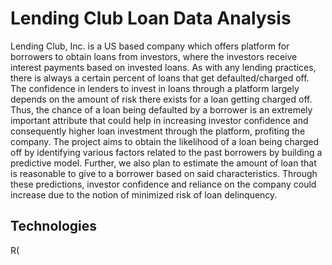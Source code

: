# Lending Club Loan Data Analysis

Lending Club, Inc. is a US based company which offers platform for borrowers to obtain loans from investors, where the investors receive interest payments based on invested loans. As with any lending practices, there is always a certain percent of loans that get defaulted/charged off. The confidence in lenders to invest in loans through a platform largely depends on the amount of risk there exists for a loan getting charged off. Thus, the chance of a loan being defaulted by a borrower is an extremely important attribute that could help in increasing investor confidence and consequently higher loan investment through the platform, profiting the company.
The project aims to obtain the likelihood of a loan being charged off by identifying various factors related to the past borrowers by building a predictive model. Further, we also plan to estimate the amount of loan that is reasonable to give to a borrower based on said characteristics. Through these predictions, investor confidence and reliance on the company could increase due to the notion of minimized risk of loan delinquency.

## Technologies

R(
